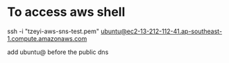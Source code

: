 # To access aws shell
ssh -i "tzeyi-aws-sns-test.pem" ubuntu@ec2-13-212-112-41.ap-southeast-1.compute.amazonaws.com

add ubuntu@ before the public dns